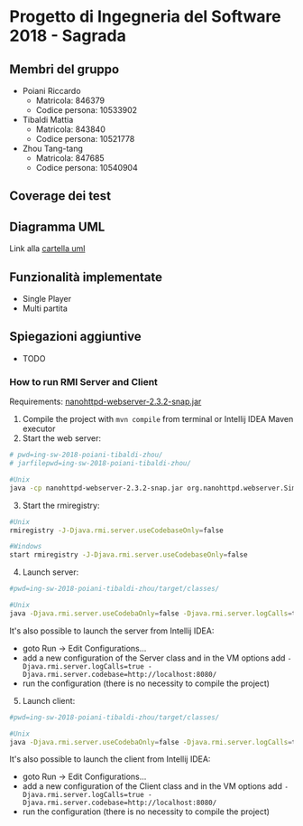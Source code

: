 # Progetto di Ingegneria del Software 2018 - Sagrada

## Membri del gruppo

- Poiani Riccardo
    - Matricola: 846379
    - Codice persona: 10533902
- Tibaldi Mattia
    - Matricola: 843840
    - Codice persona: 10521778
- Zhou Tang-tang
    - Matricola: 847685
    - Codice persona: 10540904

## Coverage dei test

## Diagramma UML

Link alla [cartella uml]()

## Funzionalità implementate

- Single Player
- Multi partita

## Spiegazioni aggiuntive

- TODO


### How to run RMI Server and Client
Requirements: [nanohttpd-webserver-2.3.2-snap.jar](https://github.com/affo/ingsoft-project/blob/master/rmi/warehouse/nanohttpd-webserver-2.3.2-snap.jar)
1. Compile the project with ```mvn compile``` from terminal or Intellij IDEA Maven executor
2. Start the web server:
```bash
# pwd=ing-sw-2018-poiani-tibaldi-zhou/
# jarfilepwd=ing-sw-2018-poiani-tibaldi-zhou/

#Unix
java -cp nanohttpd-webserver-2.3.2-snap.jar org.nanohttpd.webserver.SimpleWebServer --dir ./target/classes/
```
3. Start the rmiregistry:
```bash
#Unix
rmiregistry -J-Djava.rmi.server.useCodebaseOnly=false

#Windows
start rmiregistry -J-Djava.rmi.server.useCodebaseOnly=false
```
4. Launch server:
```bash
#pwd=ing-sw-2018-poiani-tibaldi-zhou/target/classes/

#Unix
java -Djava.rmi.server.useCodebaOnly=false -Djava.rmi.server.logCalls=true -Djava.rmi.server.codebase=http://localhost:8080/ -cp . org.poianitibaldizhou.sagrada.ServerApp
```
It's also possible to launch the server from Intellij IDEA:
- goto Run -> Edit Configurations... 
- add a new configuration of the Server class and in the VM options add ```-Djava.rmi.server.logCalls=true -Djava.rmi.server.codebase=http://localhost:8080/```
- run the configuration (there is no necessity to compile the project)
5. Launch client:
```bash
#pwd=ing-sw-2018-poiani-tibaldi-zhou/target/classes/

#Unix
java -Djava.rmi.server.useCodebaOnly=false -Djava.rmi.server.logCalls=true -Djava.rmi.server.codebase=http://localhost:8080/ -cp . org.poianitibaldizhou.sagrada.ClientApp
```
It's also possible to launch the client from Intellij IDEA:
- goto Run -> Edit Configurations... 
- add a new configuration of the Client class and in the VM options add ```-Djava.rmi.server.logCalls=true -Djava.rmi.server.codebase=http://localhost:8080/```
- run the configuration (there is no necessity to compile the project)
